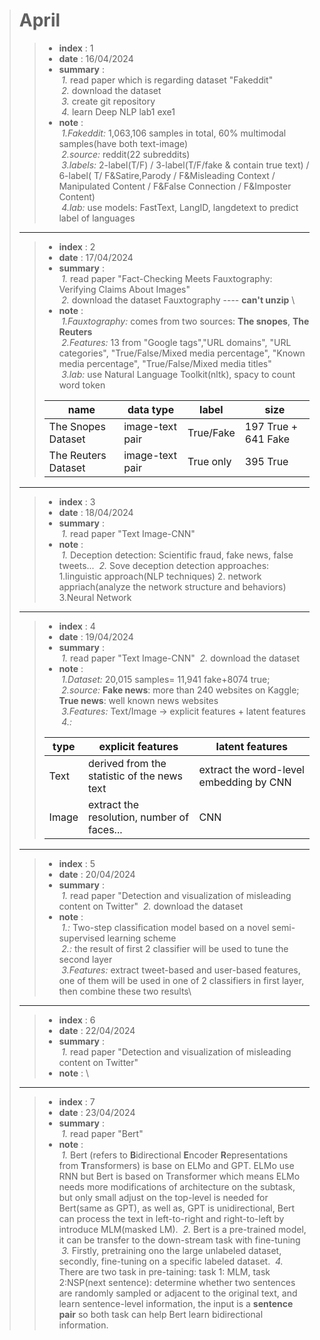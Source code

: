 ># April
>>- **index** : 1
>>- **date** : 16/04/2024
>>- **summary** : \
    &nbsp;*1.* read paper which is regarding dataset "Fakeddit" \
    &nbsp;*2.* download the dataset \
    &nbsp;*3.* create git repository \
    &nbsp;*4.* learn Deep NLP lab1 exe1 
>>- **note** : \
    &nbsp;*1.Fakeddit:*  1,063,106 samples in total, 60% multimodal samples(have both text-image) \
    &nbsp;*2.source:* reddit(22 subreddits) \
    &nbsp;*3.labels:* 2-label(T/F) / 3-label(T/F/fake & contain true text) / 6-label( T/ F&Satire,Parody / F&Misleading Context / Manipulated Content / F&False Connection / F&Imposter Content) \
    &nbsp;*4.lab:* use models: FastText, LangID, langdetext to predict label of languages 
>---
>>- **index** : 2
>>- **date** : 17/04/2024
>>- **summary** : \
    &nbsp;*1.* read paper "Fact-Checking Meets Fauxtography: Verifying Claims About Images" \
    &nbsp;*2.* download the dataset Fauxtography ---- **can't unzip** \
>>- **note** : \
    &nbsp;*1.Fauxtography:* comes from two sources: **The snopes**, **The Reuters** \
    &nbsp;*2.Features:* 13 from "Google tags","URL domains", "URL categories", "True/False/Mixed media percentage", "Known media percentage", "True/False/Mixed media titles"\
    &nbsp;*3.lab:* use Natural Language Toolkit(nltk), spacy to count word token 
>>
>>| name | data type | label | size|
>>|---|---|---|---|
>>|The Snopes Dataset  | image-text pair | True/Fake | 197 True + 641 Fake|
>>|The Reuters Dataset | image-text pair | True only | 395 True|
>---
>>- **index** : 3
>>- **date** : 18/04/2024
>>- **summary** : \
    &nbsp;*1.* read paper "Text Image-CNN" 
>>- **note** : \
    &nbsp;*1.* Deception detection: Scientific fraud, fake news, false tweets...
    &nbsp;*2.* Sove deception detection approaches: 1.linguistic approach(NLP techniques) 2. network appriach(analyze the network structure and behaviors) 3.Neural Network
>---
>>- **index** : 4
>>- **date** : 19/04/2024
>>- **summary** : \
    &nbsp;*1.* read paper "Text Image-CNN" 
    &nbsp;*2.* download the dataset
>>- **note** : \
    &nbsp;*1.Dataset:* 20,015 samples= 11,941 fake+8074 true;\
    &nbsp;*2.source:* **Fake news**: more than 240 websites on Kaggle; **True news**: well known news websites\
    &nbsp;*3.Features:* Text/Image -> explicit features + latent features\
    &nbsp;*4.:*
>>
>>|type|explicit features|latent features|
>>|---|---|---|
>>|Text|derived from the statistic of the news text|extract the word-level embedding by CNN |
>>|Image|extract the resolution, number of faces...| CNN|
>---
>>- **index** : 5
>>- **date** : 20/04/2024
>>- **summary** : \
    &nbsp;*1.* read paper "Detection and visualization of misleading content on Twitter" 
    &nbsp;*2.* download the dataset
>>- **note** : \
    &nbsp;*1.:* Two-step classification model based on a novel semi-supervised learning scheme\
    &nbsp;*2.:* the result of first 2 classifier will be used to tune the second layer\
    &nbsp;*3.Features:* extract tweet-based and user-based features, one of them will be used in one of 2 classifiers in first layer, then combine these two results\
>---
>>- **index** : 6
>>- **date** : 22/04/2024
>>- **summary** : \
    &nbsp;*1.* read paper "Detection and visualization of misleading content on Twitter" 
>>- **note** : \
>---
>>- **index** : 7
>>- **date** : 23/04/2024
>>- **summary** : \
    &nbsp;*1.* read paper "Bert" 
>>- **note** : \
    &nbsp;*1.* Bert (refers to **B**idirectional **E**ncoder **R**epresentations from **T**ransformers) is base on ELMo and GPT. ELMo use RNN but Bert is based on Transformer which means ELMo needs more modifications of architecture on the subtask, but only small adjust on the top-level is needed for Bert(same as GPT), as well as, GPT is unidirectional, Bert can process the text in left-to-right and right-to-left by introduce MLM(masked LM).
    &nbsp;*2.* Bert is a pre-trained model, it can be transfer to the down-stream task with fine-tuning
    &nbsp;*3.* Firstly, pretraining ono the large unlabeled dataset, secondly, fine-tuning on a specific labeled dataset.
    &nbsp;*4.* There are two task in pre-taining: task 1: MLM, task 2:NSP(next sentence): determine whether two sentences are randomly sampled or adjacent to the original text, and learn sentence-level information, the input is a **sentence pair** so both task can help Bert learn bidirectional information.

        





